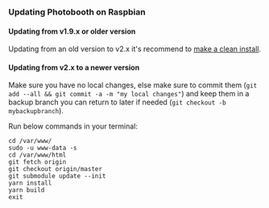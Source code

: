 ### Updating Photobooth on Raspbian

#### Updating from v1.9.x or older version
Updating from an old version to v2.x it's recommend to [make a clean install](home#installation).


#### Updating from v2.x to a newer version
Make sure you have no local changes, else make sure to commit them (`git add --all && git commit -a -m "my local changes"`) and keep them in a backup branch you can return to later if needed (`git checkout -b mybackupbranch`).

Run below commands in your terminal:
```
cd /var/www/
sudo -u www-data -s
cd /var/www/html
git fetch origin
git checkout origin/master
git submodule update --init
yarn install
yarn build
exit
```

